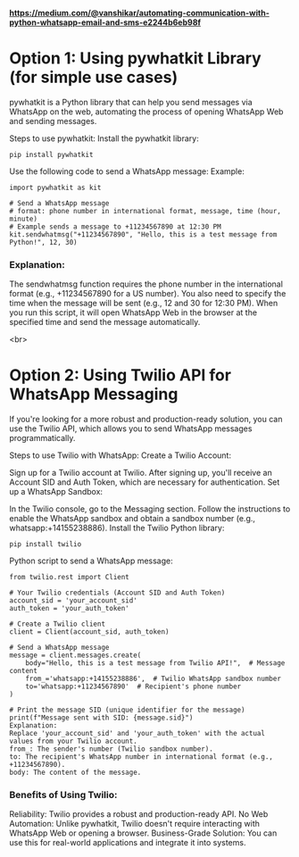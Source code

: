 **https://medium.com/@vanshikar/automating-communication-with-python-whatsapp-email-and-sms-e2244b6eb98f**

# Option 1: Using pywhatkit Library (for simple use cases)
pywhatkit is a Python library that can help you send messages via WhatsApp on the web, automating the process of opening WhatsApp Web and sending messages.

Steps to use pywhatkit:
Install the pywhatkit library:
```
pip install pywhatkit
```
Use the following code to send a WhatsApp message:
Example:
```
import pywhatkit as kit

# Send a WhatsApp message
# format: phone number in international format, message, time (hour, minute)
# Example sends a message to +11234567890 at 12:30 PM
kit.sendwhatmsg("+11234567890", "Hello, this is a test message from Python!", 12, 30)
```

### Explanation:
The sendwhatmsg function requires the phone number in the international format (e.g., +11234567890 for a US number).
You also need to specify the time when the message will be sent (e.g., 12 and 30 for 12:30 PM).
When you run this script, it will open WhatsApp Web in the browser at the specified time and send the message automatically.

<br\>
# Option 2: Using Twilio API for WhatsApp Messaging
If you're looking for a more robust and production-ready solution, you can use the Twilio API, which allows you to send WhatsApp messages programmatically.

Steps to use Twilio with WhatsApp:
Create a Twilio Account:

Sign up for a Twilio account at Twilio.
After signing up, you'll receive an Account SID and Auth Token, which are necessary for authentication.
Set up a WhatsApp Sandbox:

In the Twilio console, go to the Messaging section.
Follow the instructions to enable the WhatsApp sandbox and obtain a sandbox number (e.g., whatsapp:+14155238886).
Install the Twilio Python library:

```
pip install twilio
```

Python script to send a WhatsApp message:
```
from twilio.rest import Client

# Your Twilio credentials (Account SID and Auth Token)
account_sid = 'your_account_sid'
auth_token = 'your_auth_token'

# Create a Twilio client
client = Client(account_sid, auth_token)

# Send a WhatsApp message
message = client.messages.create(
    body="Hello, this is a test message from Twilio API!",  # Message content
    from_='whatsapp:+14155238886',  # Twilio WhatsApp sandbox number
    to='whatsapp:+11234567890'  # Recipient's phone number
)

# Print the message SID (unique identifier for the message)
print(f"Message sent with SID: {message.sid}")
Explanation:
Replace 'your_account_sid' and 'your_auth_token' with the actual values from your Twilio account.
from_: The sender's number (Twilio sandbox number).
to: The recipient's WhatsApp number in international format (e.g., +11234567890).
body: The content of the message.
```

### Benefits of Using Twilio:
Reliability: Twilio provides a robust and production-ready API.
No Web Automation: Unlike pywhatkit, Twilio doesn't require interacting with WhatsApp Web or opening a browser.
Business-Grade Solution: You can use this for real-world applications and integrate it into systems.
